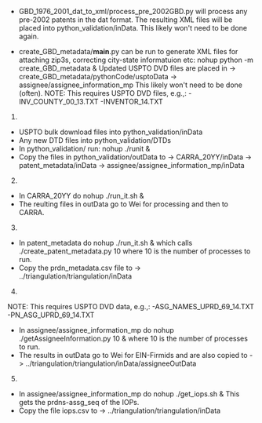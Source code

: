 * GBD_1976_2001_dat_to_xml/process_pre_2002GBD.py will process any
pre-2002 patents in the dat format.  The resulting XML files will be placed
into python_validation/inData.  This likely won't need to be done 
again.

* create_GBD_metadata/__main__.py can be run to generate XML files
for attaching zip3s, correcting city-state informatuion etc:
        nohup python -m create_GBD_metadata &
Updated USPTO DVD files are placed in 
-> create_GBD_metadata/pythonCode/usptoData
-> assignee/assignee_information_mp
This likely won't need to be done (often).
NOTE: This requires USPTO DVD files, e.g.,:
-INV_COUNTY_00_13.TXT
-INVENTOR_14.TXT

1)
* USPTO bulk download files into python_validation/inData
* Any new DTD files into python_validation/DTDs
* In python_validation/ run: 
nohup ./runit &
* Copy the files in python_validation/outData to
-> CARRA_20YY/inData
-> patent_metadata/inData
-> assignee/assignee_information_mp/inData

2)
* In CARRA_20YY do
nohup ./run_it.sh &
* The reulting files in outData go to Wei for processing and then to CARRA.

3)
* In patent_metadata do
nohup ./run_it.sh &
which calls ./create_patent_metadata.py 10 where 10 is the number of processes 
to run.  
* Copy the prdn_metadata.csv file to
-> ../triangulation/triangulation/inData

4)
NOTE: This requires USPTO DVD data, e.g.,:
-ASG_NAMES_UPRD_69_14.TXT
-PN_ASG_UPRD_69_14.TXT
* In assignee/assignee_information_mp do
nohup ./getAssigneeInformation.py 10 &
where 10 is the number of processes to run.
* The results in outData go to Wei for EIN-Firmids and are also copied to
-> ../triangulation/triangulation/inData/assigneeOutData

5)
* In assignee/assignee_information_mp do
nohup ./get_iops.sh &
This gets the prdns-assg_seq of the IOPs.  
* Copy the file iops.csv to
-> ../triangulation/triangulation/inData
